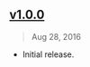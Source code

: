 ## [v1.0.0]
> Aug 28, 2016

- Initial release.

[v1.0.0]: https://github.com/rstacruz/metalsmith-browserify-alt/tree/v1.0.0
